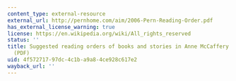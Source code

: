 ```yaml
---
content_type: external-resource
external_url: http://pernhome.com/aim/2006-Pern-Reading-Order.pdf
has_external_license_warning: true
license: https://en.wikipedia.org/wiki/All_rights_reserved
status: ''
title: Suggested reading orders of books and stories in Anne McCaffery's Pern series
  (PDF)
uid: 4f572717-97dc-4c1b-a9a8-4ce928c617e2
wayback_url: ''
---
```

